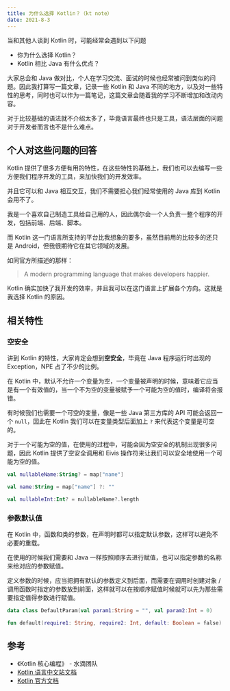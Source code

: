 ```yaml
---
title: 为什么选择 Kotlin？（kt note）
date: 2021-8-3
---
```


当和其他人谈到 Kotlin 时，可能经常会遇到以下问题

- 你为什么选择 Kotlin？
- Kotlin 相比 Java 有什么优点？

大家总会和 Java 做对比，个人在学习交流、面试的时候也经常被问到类似的问题。因此我打算写一篇文章，记录一些 Kotlin 和 Java 不同的地方，以及对一些特性的思考，同时也可以作为一篇笔记，这篇文章会随着我的学习不断增加和改动内容。

对于比较基础的语法就不介绍太多了，毕竟语言最终也只是工具，语法层面的问题对于开发者而言也不是什么难点。

<!-- more -->

## 个人对这些问题的回答

Kotlin 提供了很多方便有用的特性，在这些特性的基础上，我们也可以去编写一些方便我们程序开发的工具，来加快我们的开发效率。

并且它可以和 Java 相互交互，我们不需要担心我们经常使用的 Java 库到 Kotlin 会用不了。

我是一个喜欢自己制造工具给自己用的人，因此偶尔会一个人负责一整个程序的开发，包括前端、后端、脚本。

而 Kotlin 这一门语言所支持的平台比我想象的要多，虽然目前用的比较多的还只是 Android，但我很期待它在其它领域的发展。

如同官方所描述的那样：

> A modern programming language that makes developers happier.

Kotlin 确实加快了我开发的效率，并且我可以在这门语言上扩展各个方向。这就是我选择 Kotlin 的原因。

## 相关特性

### 空安全

讲到 Kotlin 的特性，大家肯定会想到**空安全**，毕竟在 Java 程序运行时出现的 Exception，NPE 占了不少的比例。

在 Kotlin 中，默认不允许一个变量为空，一个变量被声明的时候，意味着它应当是有一个有效值的，当一个不为空的变量被赋予一个可能为空的值时，编译将会报错。

有时候我们也需要一个可空的变量，像是一些 Java 第三方库的 API 可能会返回一个 `null`，因此在 Kotlin 我们可以在变量类型后面加上 `?` 来代表这个变量是可空的。

对于一个可能为空的值，在使用的过程中，可能会因为空安全的机制出现很多问题，因此 Kotlin 提供了空安全调用和 Eivis 操作符来让我们可以安全地使用一个可能为空的值。

```Kotlin
val nullableName:String? = map["name"]

val name:String = map["name"] ?: ""

val nullableInt:Int? = nullableName?.length
```

### 参数默认值

在 Kotlin 中，函数和类的参数，在声明时都可以指定默认参数，这样可以避免不必要的重载。

在使用的时候我们需要和 Java 一样按照顺序去进行赋值，也可以指定参数的名称来给对应的参数赋值。

定义参数的时候，应当把拥有默认的参数定义到后面，而需要在调用时创建对象 / 调用函数时指定的参数放到前面，这样就可以在按顺序赋值时候就可以先为那些需要指定值得参数进行赋值。

```Kotlin
data class DefaultParam(val param1:String = "", val param2:Int = 0)

fun default(require1: String, require2: Int, default: Boolean = false)
```

## 参考

- 《Kotlin 核心编程》 - 水滴团队
- [Kotlin 语言中文站文档](https://www.kotlincn.net/docs/reference/)
- [Kotlin 官方文档](https://kotlinlang.org/docs/home.html)
